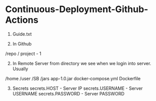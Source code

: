 # Continuous-Deployment-Github-Actions








1. Guide.txt


1. In Github

/repo 
    / project - 1

2. In Remote Server from directory we see when we login into server. 
Usually 

/home
    /user
        /SB
            /jars
                app-1.0.jar
            docker-compose.yml
            Dockerfile

3. Secrets
    secrets.HOST - Server IP
    secrets.USERNAME - Server USERNAME
    secrets.PASSWORD - Server PASSWORD
